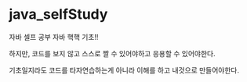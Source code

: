 # java_selfStudy
자바 셀프 공부
자바 핵핵 기초!!

하지만, 코드를 보지 않고 스스로 짤 수 있어야하고 응용할 수 있어야한다.

기초일지라도 코드를 타자연습하는게 아니라 이해를 하고 내것으로 만들어야한다.
